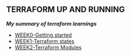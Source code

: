## TERRAFORM UP AND RUNNING 
***My summary of terraform learnings***

- [WEEK0-Getting started](Terraform_wk1_wk2/Journals/Week0.md)
- [WEEK1-Terraform states](Terraform_wk1_wk2/Journals/Week1.md)
- [WEEK2-Terraform Modules]()